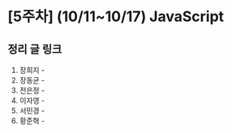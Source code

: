 # [5주차] (10/11~10/17) JavaScript

## 정리 글 링크

1. 장희지 - 
2. 장동균 - 
3. 전은정 - 
4. 이자영 -
5. 서민경 -
6. 황준혁 - 
